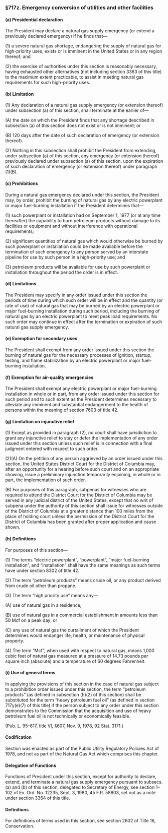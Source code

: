 ### §717z. Emergency conversion of utilities and other facilities ###

#### (a) Presidential declaration ####

The President may declare a natural gas supply emergency (or extend a previously declared emergency) if he finds that—

(1) a severe natural gas shortage, endangering the supply of natural gas for high-priority uses, exists or is imminent in the United States or in any region thereof; and

(2) the exercise of authorities under this section is reasonably necessary, having exhausted other alternatives (not including section 3363 of this title) to the maximum extent practicable, to assist in meeting natural gas requirements for such high-priority uses.

#### (b) Limitation ####

(1) Any declaration of a natural gas supply emergency (or extension thereof) under subsection (a) of this section, shall terminate at the earlier of—

(A) the date on which the President finds that any shortage described in subsection (a) of this section does not exist or is not imminent; or

(B) 120 days after the date of such declaration of emergency (or extension thereof).

(2) Nothing in this subsection shall prohibit the President from extending, under subsection (a) of this section, any emergency (or extension thereof) previously declared under subsection (a) of this section, upon the expiration of such declaration of emergency (or extension thereof) under paragraph (1)(B).

#### (c) Prohibitions ####

During a natural gas emergency declared under this section, the President may, by order, prohibit the burning of natural gas by any electric powerplant or major fuel-burning installation if the President determines that—

(1) such powerplant or installation had on September 1, 1977 (or at any time thereafter) the capability to burn petroleum products without damage to its facilities or equipment and without interference with operational requirements;

(2) significant quantities of natural gas which would otherwise be burned by such powerplant or installation could be made available before the termination of such emergency to any person served by an interstate pipeline for use by such person in a high-priority use; and

(3) petroleum products will be available for use by such powerplant or installation throughout the period the order is in effect.

#### (d) Limitations ####

The President may specify in any order issued under this section the periods of time during which such order will be in effect and the quantity (or rate of use) of natural gas that may be burned by an electric powerplant or major fuel-burning installation during such period, including the burning of natural gas by an electric powerplant to meet peak load requirements. No such order may continue in effect after the termination or expiration of such natural gas supply emergency.

#### (e) Exemption for secondary uses ####

The President shall exempt from any order issued under this section the burning of natural gas for the necessary processes of ignition, startup, testing, and flame stabilization by an electric powerplant or major fuel-burning installation.

#### (f) Exemption for air-quality emergencies ####

The President shall exempt any electric powerplant or major fuel-burning installation in whole or in part, from any order issued under this section for such period and to such extent as the President determines necessary to alleviate any imminent and substantial endangerment to the health of persons within the meaning of section 7603 of title 42.

#### (g) Limitation on injunctive relief ####

(1) Except as provided in paragraph (2), no court shall have jurisdiction to grant any injunctive relief to stay or defer the implementation of any order issued under this section unless such relief is in connection with a final judgment entered with respect to such order.

(2)(A) On the petition of any person aggrieved by an order issued under this section, the United States District Court for the District of Columbia may, after an opportunity for a hearing before such court and on an appropriate showing, issue a preliminary injunction temporarily enjoining, in whole or in part, the implementation of such order.

(B) For purposes of this paragraph, subpenas for witnesses who are required to attend the District Court for the District of Columbia may be served in any judicial district of the United States, except that no writ of subpena under the authority of this section shall issue for witnesses outside of the District of Columbia at a greater distance than 100 miles from the place of holding court unless the permission of the District Court for the District of Columbia has been granted after proper application and cause shown.

#### (h) Definitions ####

For purposes of this section—

(1) The terms “electric powerplant”, “powerplant”, “major fuel-burning installation”, and “installation” shall have the same meanings as such terms have under section 8302 of title 42.

(2) The term “petroleum products” means crude oil, or any product derived from crude oil other than propane.

(3) The term “high priority use” means any—

(A) use of natural gas in a residence;

(B) use of natural gas in a commercial establishment in amounts less than 50 Mcf on a peak day; or

(C) any use of natural gas the curtailment of which the President determines would endanger life, health, or maintenance of physical property.

(4) The term “Mcf”, when used with respect to natural gas, means 1,000 cubic feet of natural gas measured at a pressure of 14.73 pounds per square inch (absolute) and a temperature of 60 degrees Fahrenheit.

#### (i) Use of general terms ####

In applying the provisions of this section in the case of natural gas subject to a prohibition order issued under this section, the term “petroleum products” (as defined in subsection (h)(2) of this section) shall be substituted for the term “heavy petroleum fuel oil” (as defined in section 717y(e)(7) of this title) if the person subject to any order under this section demonstrates to the Commission that the acquisition and use of heavy petroleum fuel oil is not technically or economically feasible.

(Pub. L. 95–617, title VI, §607, Nov. 9, 1978, 92 Stat. 3171.)

#### Codification ####

Section was enacted as part of the Public Utility Regulatory Policies Act of 1978, and not as part of the Natural Gas Act which comprises this chapter.

#### Delegation of Functions ####

Functions of President under this section, except for authority to declare, extend, and terminate a natural gas supply emergency pursuant to subsecs. (a) and (b) of this section, delegated to Secretary of Energy, see section 1–102 of Ex. Ord. No. 12235, Sept. 3, 1980, 45 F.R. 58803, set out as a note under section 3364 of this title.

#### Definitions ####

For definitions of terms used in this section, see section 2602 of Title 16, Conservation.